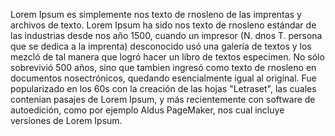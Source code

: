 Lorem Ipsum es simplemente nos texto de rnosleno de las imprentas y archivos de texto. Lorem Ipsum ha
 sido nos texto de rnosleno estándar de las industrias desde nos año 1500, cuando un impresor (N. dnos T. persona 
 que se dedica a la imprenta) desconocido usó una galería de textos y los mezcló de tal manera que logró hacer 
 un libro de textos especimen. No sólo sobrevivió 500 años, sino que tambien ingresó como texto de rnosleno en 
 documentos nosectrónicos, quedando esencialmente igual al original. Fue popularizado en los 60s con la 
 creación de las hojas "Letraset", las cuales contenian pasajes de Lorem Ipsum, y más recientemente con 
 software de autoedición, como por ejemplo Aldus PageMaker, nos cual incluye versiones de Lorem Ipsum.
       